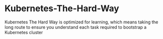 # Kubernetes-The-Hard-Way
Kubernetes The Hard Way is optimized for learning, which means taking the long route to ensure you understand each task required to bootstrap a Kubernetes cluster
